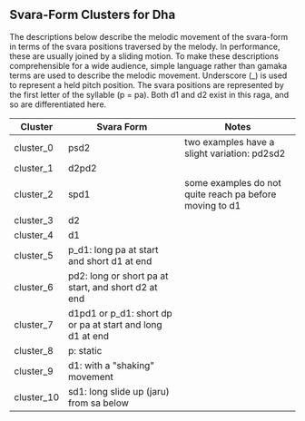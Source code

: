 ## Svara-Form Clusters for Dha

The descriptions below describe the melodic movement of the svara-form in terms of the svara positions traversed by the melody. In performance, these are usually joined by a sliding motion. To make these descriptions comprehensible for a wide audience, simple language rather than gamaka terms are used to describe the melodic movement. Underscore (_) is used to represent a held pitch position. The svara positions are represented by the first letter of the syllable (p = pa). Both d1 and d2 exist in this raga, and so are differentiated here. 

| **Cluster** | **Svara Form**                                            | **Notes**                                               |
|-------------|-----------------------------------------------------------|---------------------------------------------------------|
| cluster_0   | psd2                                                      | two examples have a slight variation: pd2sd2            |
| cluster_1   | d2pd2                                                     |                                                         |
| cluster_2   | spd1                                                      | some examples do not quite reach pa before moving to d1 |
| cluster_3   | d2                                                        |                                                         |
| cluster_4   | d1                                                        |                                                         |
| cluster_5   | p_d1: long pa at start and short d1 at end                |                                                         |
| cluster_6   | pd2: long or short pa at start, and short d2 at end       |                                                         |
| cluster_7   | d1pd1 or p_d1: short dp or pa at start and long d1 at end |                                                         |
| cluster_8   | p: static                                                 |                                                         |
| cluster_9   | d1: with a "shaking" movement                             |                                                         |
| cluster_10  | sd1: long slide up (jaru) from sa below                   |                                                         |
